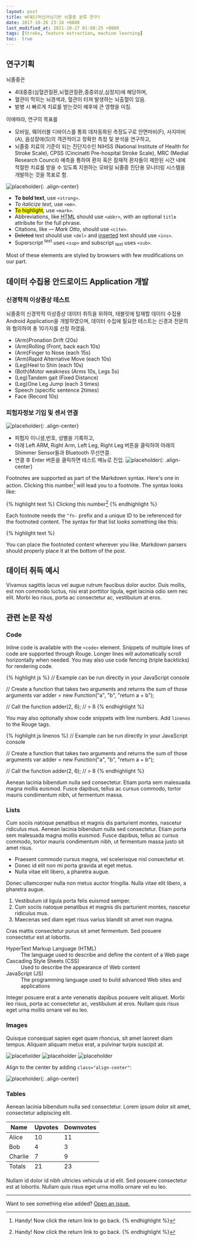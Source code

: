 ```yaml
---
layout: post
title: mFAS(머신러닝기반 뇌졸중 분류 연구)
date: 2017-10-26 23:18 +0800
last_modified_at: 2021-10-27 01:08:25 +0800
tags: [Stroke, feature extraction, machine learning]
toc:  true
---
```


## 연구기획
뇌졸중은
- 4대중증(심혈관질환,뇌혈관질환,중증외상,심정지)에 해당하며,
- 혈관이 막히는 뇌경색과, 혈관이 터져 발생하는 뇌출혈이 있음. 
- 발병 시 빠르게 치료를 받는것이 예후에 큰 영향을 미침. 

이에따라, 연구의 목표를 
- 모바일, 웨어러블 디바이스를 통회 데자동화된 측정도구로 안면마비(F), 사지마비(A), 음성장애(S)의 객관적이고 정확한 측정 및 분석을 연구하고, 
- 뇌졸중 치료의 기준이 되는 진단지수인 NIHSS (National Institute of Health for Stroke Scale), CPSS (Cincinatti Pre-hospital Stroke Scale), MRC (Medial Research Council) 예측을 통하여 환자 혹은 잠재적 환자들이 제한된 시간 내에 적절한 치료를 받을 수 있도록 지원하는 모바일 뇌졸중 진단용 모니터링 시스템을 개발하는 것을 목표로 함.

![placeholder](https://user-images.githubusercontent.com/82125326/138881496-bc12c31a-c256-4bd1-85e6-9679dc854c8f.png "Large example image"){: .align-center}

- **To bold text**, use `<strong>`.
- *To italicize text*, use `<em>`.
- <mark>To highlight</mark>, use `<mark>`.
- Abbreviations, like <abbr title="HyperText Markup Langage">HTML</abbr> should use `<abbr>`, with an optional `title` attribute for the full phrase.
- Citations, like <cite>&mdash; Mark Otto</cite>, should use `<cite>`.
- <del>Deleted</del> text should use `<del>` and <ins>inserted</ins> text should use `<ins>`.
- Superscript <sup>text</sup> uses `<sup>` and subscript <sub>text</sub> uses `<sub>`.

Most of these elements are styled by browsers with few modifications on our part.

## 데이터 수집용 안드로이드 Application 개발

### 신경학적 이상증상 테스트
뇌졸중의 신경학적 이상증상 데이터 취득을 위하여, 태블릿에 탑재할 데이터 수집용 Android Application을 개발하였으며,
데이터 수집에 필요한 테스트는 신경과 전문의와 협의하여 총 10가지를 선정 하였음.
- (Arm)Pronation Drift (20s)
- (Arm)Rolling (Front, back each 10s)
- (Arm)Finger to Nose (each 15s)
- (Arm)Rapid Alternative Move (each 10s)
- (Leg)Heel to Shin (each 10s)
- (Both)Motor weakness (Arms 10s, Legs 5s)
- (Leg)Tandem gait (Fixed Distance)
- (Leg)One Leg Jump (each 3 times)
- Speech (specific sentence 2times)
- Face (Record 10s)

### 피험자정보 기입 및 센서 연결
![placeholder](https://user-images.githubusercontent.com/82125326/138884618-f84de231-e776-4a61-8f39-48d56ae65def.png "Large example image"){: .align-center}
- 피험자 이니셜,번호, 성별을 기록하고,
- 아래 Left ARM, Right Arm, Left Leg, Right Leg 버튼을 클릭하여 아래의 Shimmer Sensor들과 Bluetooth 무선연결.
- 연결 후 Enter 버튼을 클릭하면 테스트 메뉴로 진입.
![placeholder](https://user-images.githubusercontent.com/82125326/138884758-797c85c8-d22f-4032-9350-debd690e7974.png "Large example image"){: .align-center}


Footnotes are supported as part of the Markdown syntax. Here's one in action. Clicking this number[^fn-sample_footnote] will lead you to a footnote. The syntax looks like:

{% highlight text %}
Clicking this number[^fn-sample_footnote]
{% endhighlight %}

Each footnote needs the `^fn-` prefix and a unique ID to be referenced for the footnoted content. The syntax for that list looks something like this:

{% highlight text %}
[^fn-sample_footnote]: Handy! Now click the return link to go back.
{% endhighlight %}

You can place the footnoted content wherever you like. Markdown parsers should properly place it at the bottom of the post.

## 데이터 취득 예시

Vivamus sagittis lacus vel augue rutrum faucibus dolor auctor. Duis mollis, est non commodo luctus, nisi erat porttitor ligula, eget lacinia odio sem nec elit. Morbi leo risus, porta ac consectetur ac, vestibulum at eros.

## 관련 논문 작성

### Code

Inline code is available with the `<code>` element. Snippets of multiple lines of code are supported through Rouge. Longer lines will automatically scroll horizontally when needed. You may also use code fencing (triple backticks) for rendering code.

{% highlight js %}
// Example can be run directly in your JavaScript console

// Create a function that takes two arguments and returns the sum of those arguments
var adder = new Function("a", "b", "return a + b");

// Call the function
adder(2, 6);
// > 8
{% endhighlight %}

You may also optionally show code snippets with line numbers. Add `linenos` to the Rouge tags.

{% highlight js linenos %}
// Example can be run directly in your JavaScript console

// Create a function that takes two arguments and returns the sum of those arguments
var adder = new Function("a", "b", "return a + b");

// Call the function
adder(2, 6);
// > 8
{% endhighlight %}

Aenean lacinia bibendum nulla sed consectetur. Etiam porta sem malesuada magna mollis euismod. Fusce dapibus, tellus ac cursus commodo, tortor mauris condimentum nibh, ut fermentum massa.

### Lists

Cum sociis natoque penatibus et magnis dis parturient montes, nascetur ridiculus mus. Aenean lacinia bibendum nulla sed consectetur. Etiam porta sem malesuada magna mollis euismod. Fusce dapibus, tellus ac cursus commodo, tortor mauris condimentum nibh, ut fermentum massa justo sit amet risus.

- Praesent commodo cursus magna, vel scelerisque nisl consectetur et.
- Donec id elit non mi porta gravida at eget metus.
- Nulla vitae elit libero, a pharetra augue.

Donec ullamcorper nulla non metus auctor fringilla. Nulla vitae elit libero, a pharetra augue.

1. Vestibulum id ligula porta felis euismod semper.
2. Cum sociis natoque penatibus et magnis dis parturient montes, nascetur ridiculus mus.
3. Maecenas sed diam eget risus varius blandit sit amet non magna.

Cras mattis consectetur purus sit amet fermentum. Sed posuere consectetur est at lobortis.

<dl>
  <dt>HyperText Markup Language (HTML)</dt>
  <dd>The language used to describe and define the content of a Web page</dd>

  <dt>Cascading Style Sheets (CSS)</dt>
  <dd>Used to describe the appearance of Web content</dd>

  <dt>JavaScript (JS)</dt>
  <dd>The programming language used to build advanced Web sites and applications</dd>
</dl>

Integer posuere erat a ante venenatis dapibus posuere velit aliquet. Morbi leo risus, porta ac consectetur ac, vestibulum at eros. Nullam quis risus eget urna mollis ornare vel eu leo.

### Images

Quisque consequat sapien eget quam rhoncus, sit amet laoreet diam tempus. Aliquam aliquam metus erat, a pulvinar turpis suscipit at.

![placeholder](http://placehold.it/800x400 "Large example image")
![placeholder](http://placehold.it/400x200 "Medium example image")
![placeholder](http://placehold.it/200x200 "Small example image")

Align to the center by adding `class="align-center"`:

![placeholder](http://placehold.it/400x200 "Medium example image"){: .align-center}

### Tables

Aenean lacinia bibendum nulla sed consectetur. Lorem ipsum dolor sit amet, consectetur adipiscing elit.

<table>
  <thead>
    <tr>
      <th>Name</th>
      <th>Upvotes</th>
      <th>Downvotes</th>
    </tr>
  </thead>
  <tfoot>
    <tr>
      <td>Totals</td>
      <td>21</td>
      <td>23</td>
    </tr>
  </tfoot>
  <tbody>
    <tr>
      <td>Alice</td>
      <td>10</td>
      <td>11</td>
    </tr>
    <tr>
      <td>Bob</td>
      <td>4</td>
      <td>3</td>
    </tr>
    <tr>
      <td>Charlie</td>
      <td>7</td>
      <td>9</td>
    </tr>
  </tbody>
</table>

Nullam id dolor id nibh ultricies vehicula ut id elit. Sed posuere consectetur est at lobortis. Nullam quis risus eget urna mollis ornare vel eu leo.

-----

Want to see something else added? <a href="https://github.com/vszhub/not-pure-poole/issues/new">Open an issue.</a>

[^fn-sample_footnote]: Handy! Now click the return link to go back.
